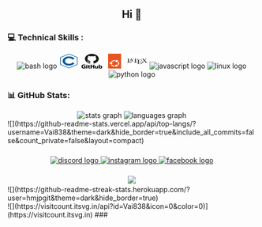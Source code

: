 <h2 align="center">Hi 👋</h2>

### 💻 Technical Skills :


<div align="center">
  <img src="https://cdn.jsdelivr.net/gh/devicons/devicon/icons/bash/bash-original.svg" height="30" width="42" alt="bash logo"  />
  <img src="https://github.com/devicons/devicon/blob/v2.16.0/icons/c/c-line.svg" height="30" width="42" alt="c logo"  />
  <img src="https://github.com/devicons/devicon/blob/v2.16.0/icons/github/github-original-wordmark.svg" height="30" width="42" alt="Github"  />
  <!img src="https://github.com/devicons/devicon/blob/v2.16.0/icons/gimp/gimp-original.svg" alt="Gimp"  />
<!img src="https://github.com/devicons/devicon/blob/v2.16.0/icons/matplotlib/matplotlib-original.svg" alt="matplotlib"  />

  <img src="https://github.com/devicons/devicon/blob/v2.16.0/icons/ubuntu/ubuntu-original.svg" height="30" width="42" alt="Ubuntu"  />
  <!img src="https://cdn.jsdelivr.net/gh/devicons/devicon/icons/git/git-original.svg" height="30" width="42" alt="git logo"  />
  <img src="https://github.com/devicons/devicon/blob/v2.16.0/icons/latex/latex-original.svg" height="30" width="42" alt="LaTeX"  />
  <img src="https://cdn.jsdelivr.net/gh/devicons/devicon/icons/javascript/javascript-plain.svg" height="30" width="42" alt="javascript logo"  />
  <img src="https://cdn.jsdelivr.net/gh/devicons/devicon/icons/linux/linux-original.svg" height="30" width="42" alt="linux logo"  />
  <img src="https://cdn.jsdelivr.net/gh/devicons/devicon/icons/python/python-original.svg" height="30" width="42" alt="python logo"  />
</div>

###

### 📊 GitHub Stats:

<div align="center">
  <img src="https://github-readme-stats.vercel.app/api?hide_title=false&hide_rank=false&show_icons=true&include_all_commits=false&count_private=true&disable_animations=false&theme=nightowl&locale=en&hide_border=false&username=Vai838" height="150" alt="stats graph"  />
  <img src="https://github-readme-stats.vercel.app/api/top-langs?locale=en&hide_title=false&layout=compact&card_width=320&langs_count=5&hide=css&theme=nightowl&hide_border=false&username=Vai838" height="150" alt="languages graph"  />
</div>
![](https://github-readme-stats.vercel.app/api/top-langs/?username=Vai838&theme=dark&hide_border=true&include_all_commits=false&count_private=false&layout=compact)

###


###

<div align="center">
  <a href="https://discord.com/users/591631615000576030" target="_blank">
    <img src="https://img.icons8.com/?size=52&id=D2NqKl85S8Ye&format=png" alt="discord logo"  />
  </a>
  <a href="https://www.instagram.com/vaishnav_sankar.k" target="_blank">
    <img src="https://img.icons8.com/?size=52&id=nj0Uj45LGUYh&format=png" alt="instagram logo"  />
  </a>
  <a href="https://www.facebook.com/@vaishnav.sankarkeloth" target="_blank">
    <img src="https://img.icons8.com/?size=52&id=jZ0kw76QEzJU&format=png" alt="facebook logo"  />
  </a>
</div>

###

<div align="center">
  <img src="https://profile-counter.glitch.me/Vai838/count.svg?"  />
</div>
![](https://github-readme-streak-stats.herokuapp.com/?user=hmjpgit&theme=dark&hide_border=true)<br/> 
![](https://visitcount.itsvg.in/api?id=Vai838&icon=0&color=0)](https://visitcount.itsvg.in)
###
